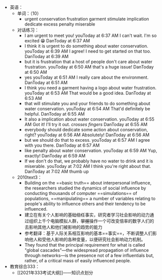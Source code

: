 - 英语：
	- 单词：（10）
		- urgent
		  conservation
		  frustration
		  garment
		  stimulate
		  implication
		  dedicate
		  excess
		  penalty
		  miserable
	- 对话练习：
		- I am urgent to meet you!
		  youToday at 6:37 AM
		  I can't wait. I'm so excited 😁
		  DanToday at 6:37 AM
		- I think it is urgent to do something about water conservation.
		  youToday at 6:39 AM
		  I agree! I need to get started on that too.
		  DanToday at 6:39 AM
		- but it is frustration that a host of people don't care about water frustration.
		  youToday at 6:50 AM
		  that's a huge issue!
		  DanToday at 6:50 AM
		- yes
		  youToday at 6:51 AM
		  I really care about the environment.
		  DanToday at 6:51 AM
		- I think you need a garment having a logo about water frustration.
		  youToday at 6:53 AM
		  That would be a good idea.
		  DanToday at 6:53 AM
		- that will stimulate you and your friends to do something about water conservation.
		  youToday at 6:54 AM
		  That'd definitely be helpful.
		  DanToday at 6:55 AM
		- It also a implication about water conservation.
		  youToday at 6:55 AM
		  Got it! I'll try it out. *crosses fingers*
		  DanToday at 6:55 AM
		- everybody should dedicate some action about conservation, right?
		  youToday at 6:56 AM
		  Absolutely!
		  DanToday at 6:56 AM
		- but we should do that to excess.
		  youToday at 6:57 AM
		  I agree with you there.
		  DanToday at 6:57 AM
		- like penalty about water conservation.
		  youToday at 6:59 AM
		  Yup, exactly!
		  DanToday at 6:59 AM
		- If we don't do that, we probably have no water to drink and it is miserable.
		  youToday at 7:02 AM
		  I think you're right about that.
		  DanToday at 7:02 AM
		  thumb up
	- 2010text3：
		- Building on the ==basic truth== about interpersonal influence, the researchers studied the dynamics of social influence by conducting thousands of computer ==simulations== of populations, ==manipulating== a number of variables relating to people's ability to influence others and their tendency to be influenced.
		- 建立在有关个人影响的基础~~信任~~事实，研究者学习社会影响的动力通过组织上千个电脑模拟人群，~~掌握~~操作一个可改变倍率的数字人们的去影响其他人和他们被影响的趋势的能力
		- 参考翻译：基于人际关系相互影响的基本==事实==，不断调整人们影响他人和受他人影响的各种变量，以便研究社会影响动力机制。
		- They found that the principal requirement for what is called "global cascades"—the widespread propagation of influence through networks—is the presence not of a few influentials but, rather, of a critical mass of easily influenced people.
- 教育综合333：
	- [[2021年333考试大纲]]——知识点划分
